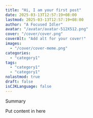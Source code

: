 ```yaml
---
title: "Hi, I am your first post"
date: 2025-03-13T12:57:19+08:00
lastmod: 2025-03-13T12:57:19+08:00
author: "A Focused Idler"
avatar: "/avatar/avatar-512X512.png"
cover: "/cover/cover.png"
coverAlt: "Add alt for your cover!"
images:
  - "/cover/cover-meme.png"
categories:
  - "category1"
tags:
  - "category1"
  - "category1"
nolastmod: true
draft: false
isCJKLanguage: false
---
```


Summary

<!--more-->

Put content in here